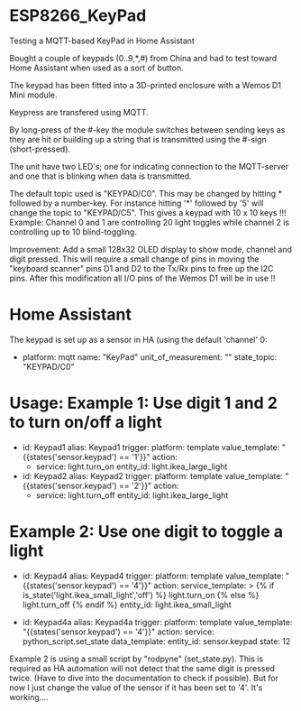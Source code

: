 # ESP8266_KeyPad
Testing a MQTT-based KeyPad in Home Assistant

Bought a couple of keypads (0..9,*,#) from China and had to test toward Home Assistant when used as a sort of button.

The keypad has been fitted into a 3D-printed enclosure with a Wemos D1 Mini module.

Keypress are transfered using MQTT.

By long-press of the #-key the module switches between sending keys as they are hit or building up a string that is transmitted using the #-sign (short-pressed).

The unit have two LED's; one for indicating connection to the MQTT-server and one that is blinking when data is transmitted.

The default topic used is "KEYPAD/C0".
This may be changed by hitting * followed by a number-key. For instance hitting '*' followed by '5' will change the topic to "KEYPAD/C5".
This gives a keypad with 10 x 10 keys !!!
Example: Channel 0 and 1 are controlling 20 light toggles while channel 2 is controlling up to 10 blind-toggling.

Improvement: Add a small 128x32 OLED display to show mode, channel and digit pressed.
This will require a small change of pins in moving the "keyboard scanner" pins D1 and D2 to the Tx/Rx pins to free up the I2C pins. After this modification all I/O pins of the Wemos D1 will be in use !!

Home Assistant
==============
The keypad is set up as a sensor in HA (using the default 'channel' 0:
- platform: mqtt
  name: "KeyPad"
  unit_of_measurement: ""
  state_topic: "KEYPAD/C0"

Usage:
Example 1: Use digit 1 and 2 to turn on/off a light
===================================================
- id: Keypad1
  alias: Keypad1
  trigger: 
    platform: template
    value_template: "{{states('sensor.keypad') == '1'}}"
  action:
    - service: light.turn_on
      entity_id: light.ikea_large_light
- id: Keypad2
  alias: Keypad2
  trigger: 
    platform: template
    value_template: "{{states('sensor.keypad') == '2'}}"
  action:
    - service: light.turn_off
      entity_id: light.ikea_large_light

Example 2: Use one digit to toggle a light
==========================================
- id: Keypad4
  alias: Keypad4
  trigger: 
    platform: template
    value_template: "{{states('sensor.keypad') == '4'}}"
  action:
    service_template: >
      {% if is_state('light.ikea_small_light','off') %}
        light.turn_on
      {% else %}
        light.turn_off
      {% endif %}
    entity_id: light.ikea_small_light

- id: Keypad4a
  alias: Keypad4a
  trigger: 
    platform: template
    value_template: "{{states('sensor.keypad') == '4'}}"
  action:
    service: python_script.set_state
    data_template:
      entity_id: sensor.keypad
      state: 12

Example 2 is using a small script by "rodpyne" (set_state.py). This is required as HA automation will not detect that the same digit is pressed twice. (Have to dive into the documentation to check if possible). But for now I just change the value of the sensor if it has been set to '4'. It's working....
